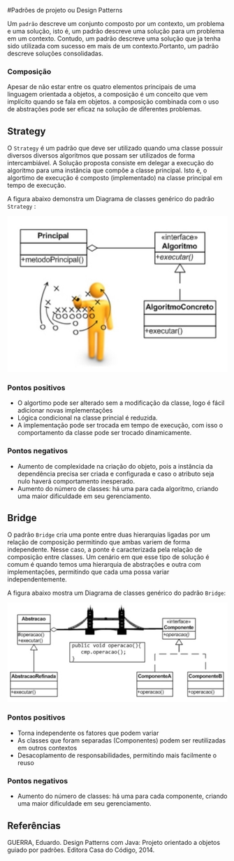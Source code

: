 #Padrões de projeto ou Design Patterns

Um `padrão` descreve um conjunto composto por um contexto, um problema e uma solução, isto é, um padrão descreve uma solução para um problema em um contexto. Contudo, um padrão descreve uma solução que ja tenha sido utilizada com sucesso em mais de um contexto.Portanto, um padrão descreve soluções consolidadas.

### Composição
Apesar de não estar entre os quatro elementos principais de uma linguagem orientada a objetos, a composição é um conceito que vem implícito quando se fala em objetos. a composição combinada com o uso de abstrações pode ser eficaz na solução de diferentes
problemas.


## Strategy

 O `Strategy` é um padrão que deve ser utilizado quando uma classe possuir diversos diversos algoritmos que possam ser utilizados de forma intercambiável. A Solução proposta consiste em delegar a execução do algoritmo para uma instância que compõe a classe principal. Isto é, o algortimo de execução é composto (implementado) na classe principal em tempo de execução.

 A figura abaixo demonstra um Diagrama de classes genérico do padrão `Strategy` :

![UML Strategy Genérico](images/StrategyGenerico.jpg)

### Pontos positivos
* O algortimo pode ser alterado sem a modificação da classe, logo é fácil adicionar novas implementações
* Lógica condicional na classe princial é reduzida.
* A implementação pode ser trocada em tempo de execução, com isso o comportamento da classe pode ser trocado dinamicamente.

### Pontos negativos
* Aumento de complexidade na criação do objeto, pois a instância da dependência precisa ser criada e configurada e caso o atributo seja nulo haverá comportamento inesperado.
* Aumento do número de classes: há uma para cada algoritmo, criando uma maior dificuldade em seu gerenciamento.



## Bridge

O padrão `Bridge` cria uma ponte entre duas hierarquias ligadas por um relação de composição permitindo que ambas variem de forma independente. Nesse caso, a ponte é caracterizada pela relação de composição entre classes.
Um cenário em que esse tipo de solução é comum é quando temos uma hierarquia de abstrações e outra com implementações, permitindo que cada uma possa variar independentemente.

A figura abaixo mostra um Diagrama de classes genérico do padrão `Bridge`:

![Diagrama de classes Bridge Genérico](images/BridgeGenerico.jpg)

### Pontos positivos
* Torna independente os fatores que podem variar
* As classes que foram separadas (Componentes) podem ser reutilizadas em outros contextos
* Desacoplamento de responsabilidades, permitindo mais facilmente o reuso


### Pontos negativos
* Aumento do número de classes: há uma para cada componente, criando uma maior dificuldade em seu gerenciamento.


## Referências

GUERRA, Eduardo. Design Patterns com Java: Projeto orientado a objetos guiado por padrões. Editora Casa do Código,
2014.